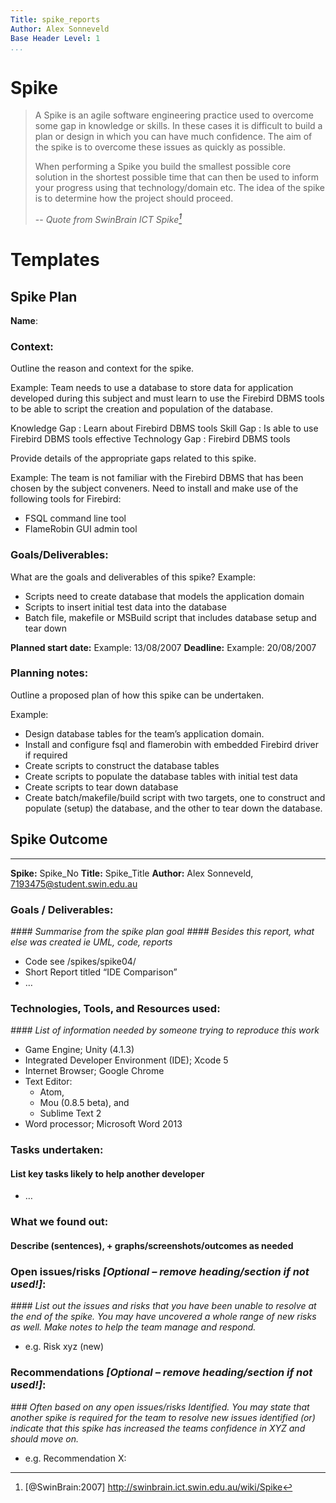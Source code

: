 ```yaml
---
Title: spike_reports
Author: Alex Sonneveld
Base Header Level: 1
...
```


# Spike #

> A Spike is an agile software engineering practice used to overcome some gap in knowledge or skills. In these cases it is difficult to build a plan or design in which you can have much confidence. The aim of the spike is to overcome these issues as quickly as possible.
>
> When performing a Spike you build the smallest possible core solution in the shortest possible time that can then be used to inform your progress using that technology/domain etc. The idea of the spike is to determine how the project should proceed.
>
> -- <cite>Quote from SwinBrain ICT Spike[^SwinBrain]</cite>


[^SwinBrain]: [@SwinBrain:2007] http://swinbrain.ict.swin.edu.au/wiki/Spike


# Templates #

## Spike Plan ##

**Name**:

### Context: ###

Outline the reason and context for the spike.

Example: Team needs to use a database to store data for application developed during this subject and must learn to use the Firebird DBMS tools to be able to script the creation and population of the database.

Knowledge Gap
:   Learn about Firebird DBMS tools
Skill Gap
:   Is able to use Firebird DBMS tools effective
Technology Gap
:   Firebird DBMS tools

Provide details of the appropriate gaps related to this spike.

Example: The team is not familiar with the Firebird DBMS that has been chosen by the subject conveners. Need to install and make use of the following tools for Firebird:

- FSQL command line tool
- FlameRobin GUI admin tool

### Goals/Deliverables: ###

What are the goals and deliverables of this spike?
Example:

- Scripts need to create database that models the application domain
- Scripts to insert initial test data into the database
- Batch file, makefile or MSBuild script that includes database setup and tear down

**Planned start date:**  Example: 13/08/2007
**Deadline:**  Example: 20/08/2007

### Planning notes: ###

Outline a proposed plan of how this spike can be undertaken.

Example:

- Design database tables for the team’s application domain.
- Install and configure fsql and flamerobin with embedded Firebird driver if required
- Create scripts to construct the database tables
- Create scripts to populate the database tables with initial test data
- Create scripts to tear down database
- Create batch/makefile/build script with two targets, one to construct and populate (setup) the database, and the other to tear down the database.

## Spike Outcome ##

-----------------
**Spike:** Spike_No
**Title:** Spike_Title
**Author:** Alex Sonneveld, 7193475@student.swin.edu.au

### Goals / Deliverables: ###

_#### Summarise from the spike plan goal_
_#### Besides this report, what else was created ie UML, code, reports_

- Code see /spikes/spike04/
- Short Report titled “IDE Comparison”
- …

### Technologies, Tools, and Resources used: ###

_#### List of information needed by someone trying to reproduce this work_

- Game Engine; Unity (4.1.3)
- Integrated Developer Environment (IDE); Xcode 5
- Internet Browser; Google Chrome
- Text Editor:
    - Atom,
    - Mou (0.8.5 beta), and
    - Sublime Text 2
- Word processor; Microsoft Word 2013

### Tasks undertaken: ###

#### List key tasks likely to help another developer
- …

### What we found out: ###

#### Describe (sentences), + graphs/screenshots/outcomes as needed

### Open issues/risks _[Optional – remove heading/section if not used!]_: ###

_#### List out the issues and risks that you have been unable to resolve at the end of the spike. You may have uncovered a whole range of new risks as well. Make notes to help the team manage and respond._

- e.g. Risk xyz (new)

### Recommendations _[Optional – remove heading/section if not used!]_: ###

_### Often based on any open issues/risks Identified. You may state that another spike is required for the team to resolve new issues identified (or) indicate that this spike has increased the teams confidence in XYZ and should move on._

- e.g. Recommendation X:
